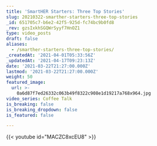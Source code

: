 ```yaml
---
title: 'SmartHER Starters: Three Top Stories'
slug: 20210322-smarther-starters-three-top-stories
_id: 651705c7-b6e2-42f5-925d-fc74bc9b0fd8
_rev: gzsIxkhSGQWrSyyf7HnOZ1
type: video_posts
draft: false
aliases:
  - /smarther-starters-three-top-stories/
_createdAt: '2021-04-01T05:33:56Z'
_updatedAt: '2021-04-17T09:23:13Z'
date: '2021-03-22T21:27:00.000Z'
lastmod: '2021-03-22T21:27:00.000Z'
weight: 50
featured_image:
  url: >-
    0a6d87f7ed26332c063b49f8322c908e1d19217a768x964.jpg
video_series: Coffee Talk
is_breaking: false
is_breaking_dropdown: false
is_featured: false

---
```

{{< youtube id="MACZC8xcEU8" >}}